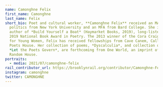 ```yaml
---
name: Camonghne Felix
first_name: Camonghne
last_name: Felix
short_bio: Poet and cultural worker, **Camonghne Felix** received an MA in arts
  politics from New York University and an MFA from Bard College. She is the
  author of *Build Yourself a Boat* (Haymarket Books, 2019), long-listed for the
  2019 National Book Award in Poetry. The 2013 winner of the Cora Craig Award
  for Young Women, Felix has received fellowships from Cave Canem, Callaloo, and
  Poets House. Her collection of poems, *Dyscalculia*, and collection of essays,
  *Let the Poets Govern*, are forthcoming from One World, an imprint of Penguin
  Random House.
portraits:
  - media: 2021/07/camonghne-felix
rail_contributor_url: https://brooklynrail.org/contributor/Camonghne-Felix
instagram: camonghne
twitter: CAMONGHNE
---
```

